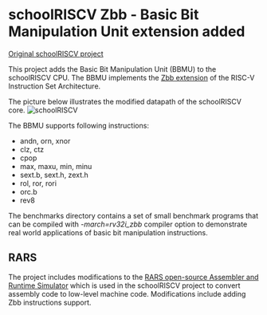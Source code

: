 # schoolRISCV Zbb - Basic Bit Manipulation Unit extension added

[Original schoolRISCV project](https://github.com/zhelnio/schoolRISCV)

This project adds the Basic Bit Manipulation Unit (BBMU) to the schoolRISCV CPU. The BBMU implements the [Zbb extension](https://github.com/riscv/riscv-bitmanip/releases/download/1.0.0/bitmanip-1.0.0.pdf) of the RISC-V Instruction Set Architecture.

The picture below illustrates the modified datapath of the schoolRISCV core.
![schoolRISCV](https://user-images.githubusercontent.com/27900888/174551696-2ef58b53-098f-41be-b09c-2fedb775acb9.jpg)

The BBMU supports following instructions:
- andn, orn, xnor
- clz, ctz
- cpop
- max, maxu, min, minu
- sext.b, sext.h, zext.h
- rol, ror, rori
- orc.b
- rev8

The benchmarks directory contains a set of small benchmark programs that can be compiled with *-march=rv32i_zbb* compiler option to demonstrate real world applications of basic bit manipulation instructions.

## RARS

The project includes modifications to the [RARS open-source Assembler and Runtime Simulator](https://github.com/TheThirdOne/rars) which is used in the schoolRISCV project to convert assembly code to low-level machine code. Modifications include adding Zbb instructions support.
